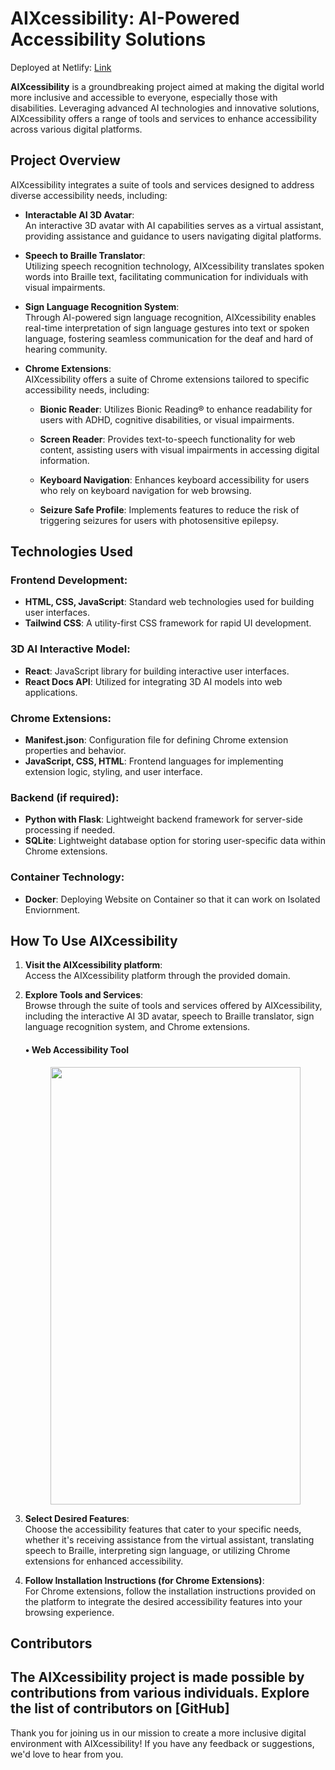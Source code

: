 
# AIXcessibility: AI-Powered Accessibility Solutions

Deployed at Netlify: [Link](https://aixcessibility.netlify.app/)

**AIXcessibility** is a groundbreaking project aimed at making the digital world more inclusive and accessible to everyone, especially those with disabilities. Leveraging advanced AI technologies and innovative solutions, AIXcessibility offers a range of tools and services to enhance accessibility across various digital platforms.

## Project Overview

AIXcessibility integrates a suite of tools and services designed to address diverse accessibility needs, including:

- **Interactable AI 3D Avatar**:  
  An interactive 3D avatar with AI capabilities serves as a virtual assistant, providing assistance and guidance to users navigating digital platforms.


- **Speech to Braille Translator**:  
  Utilizing speech recognition technology, AIXcessibility translates spoken words into Braille text, facilitating communication for individuals with visual impairments.

- **Sign Language Recognition System**:  
  Through AI-powered sign language recognition, AIXcessibility enables real-time interpretation of sign language gestures into text or spoken language, fostering seamless communication for the deaf and hard of hearing community.


- **Chrome Extensions**:  
  AIXcessibility offers a suite of Chrome extensions tailored to specific accessibility needs, including:
  - **Bionic Reader**: Utilizes Bionic Reading® to enhance readability for users with ADHD, cognitive disabilities, or visual impairments.


  - **Screen Reader**: Provides text-to-speech functionality for web content, assisting users with visual impairments in accessing digital information.
   


  - **Keyboard Navigation**: Enhances keyboard accessibility for users who rely on keyboard navigation for web browsing.
  - **Seizure Safe Profile**: Implements features to reduce the risk of triggering seizures for users with photosensitive epilepsy.

## Technologies Used

### Frontend Development:
- **HTML, CSS, JavaScript**: Standard web technologies used for building user interfaces.
- **Tailwind CSS**: A utility-first CSS framework for rapid UI development.

### 3D AI Interactive Model:
- **React**: JavaScript library for building interactive user interfaces.
- **React Docs API**: Utilized for integrating 3D AI models into web applications.

### Chrome Extensions:
- **Manifest.json**: Configuration file for defining Chrome extension properties and behavior.
- **JavaScript, CSS, HTML**: Frontend languages for implementing extension logic, styling, and user interface.

### Backend (if required):
- **Python with Flask**: Lightweight backend framework for server-side processing if needed.
- **SQLite**: Lightweight database option for storing user-specific data within Chrome extensions.
### Container Technology:
- **Docker**: Deploying Website on Container so that it can work on Isolated Enviornment.

## How To Use AIXcessibility

1. **Visit the AIXcessibility platform**:  
   Access the AIXcessibility platform through the provided domain.

2. **Explore Tools and Services**:  
   Browse through the suite of tools and services offered by AIXcessibility, including the interactive AI 3D avatar, speech to Braille translator, sign language recognition system, and Chrome extensions.
   #### • Web Accessibility Tool
   <center>
   <img src="" width="400px" height="700px"></img>
   </center>

4. **Select Desired Features**:  
   Choose the accessibility features that cater to your specific needs, whether it's receiving assistance from the virtual assistant, translating speech to Braille, interpreting sign language, or utilizing Chrome extensions for enhanced accessibility.

5. **Follow Installation Instructions (for Chrome Extensions)**:  
   For Chrome extensions, follow the installation instructions provided on the platform to integrate the desired accessibility features into your browsing experience.

## Contributors

The AIXcessibility project is made possible by contributions from various individuals. Explore the list of contributors on [GitHub]
---

Thank you for joining us in our mission to create a more inclusive digital environment with AIXcessibility! If you have any feedback or suggestions, we'd love to hear from you.
